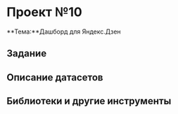 # Проект №10 
**Тема:**Дашборд для Яндекс.Дзен

## Задание


## Описание датасетов

## Библиотеки и другие инструменты

